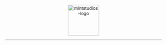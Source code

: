 <p align="center">
  <img src="https://i.imgur.com/v4tuZ6t.png" alt="mintstudios-logo" width="100" />
</p>
<hr style="border: #77F0CB;">

